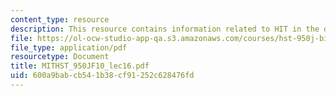 ```yaml
---
content_type: resource
description: This resource contains information related to HIT in the developing world.
file: https://ol-ocw-studio-app-qa.s3.amazonaws.com/courses/hst-950j-biomedical-computing-fall-2010/600a9babcb541b38cf91252c628476fd_MITHST_950JF10_lec16.pdf
file_type: application/pdf
resourcetype: Document
title: MITHST_950JF10_lec16.pdf
uid: 600a9bab-cb54-1b38-cf91-252c628476fd
---
```

